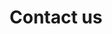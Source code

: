 ---
title: "Contact us"
Description: "Contact us"
layout: "contact"
intro: 'The easiest way to get in touch with us is by booking a free 30 min slot in our open calender. By doing so we can start a discussion and talk about your concerns, interest or problems regarding any of our focused topics like Open Source and Java.'
schedule_button_text: 'schedule appointment'
mail_intro: 'Next to this you can send us a mail at'
mail_address: 'info@open-elements.com'
phone_intro: 'or call us directly at'
phone_nummer: '+49 151-22684622'
address_intro: 'Our postal address is'
address: ' Open Elements GmbH<br/>Gerhart-Hauptmann-Str. 49B<br/>51379 Leverkusen<br/>Germany'
---